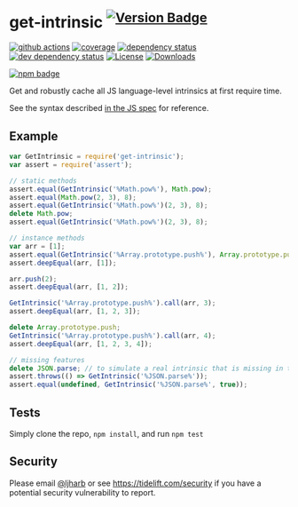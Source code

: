 # get-intrinsic <sup>[![Version Badge][npm-version-svg]][package-url]</sup>

[![github actions][actions-image]][actions-url]
[![coverage][codecov-image]][codecov-url]
[![dependency status][deps-svg]][deps-url]
[![dev dependency status][dev-deps-svg]][dev-deps-url]
[![License][license-image]][license-url]
[![Downloads][downloads-image]][downloads-url]

[![npm badge][npm-badge-png]][package-url]

Get and robustly cache all JS language-level intrinsics at first require time.

See the syntax described [in the JS spec](https://tc39.es/ecma262/#sec-well-known-intrinsic-objects)
for reference.

## Example

```js
var GetIntrinsic = require('get-intrinsic');
var assert = require('assert');

// static methods
assert.equal(GetIntrinsic('%Math.pow%'), Math.pow);
assert.equal(Math.pow(2, 3), 8);
assert.equal(GetIntrinsic('%Math.pow%')(2, 3), 8);
delete Math.pow;
assert.equal(GetIntrinsic('%Math.pow%')(2, 3), 8);

// instance methods
var arr = [1];
assert.equal(GetIntrinsic('%Array.prototype.push%'), Array.prototype.push);
assert.deepEqual(arr, [1]);

arr.push(2);
assert.deepEqual(arr, [1, 2]);

GetIntrinsic('%Array.prototype.push%').call(arr, 3);
assert.deepEqual(arr, [1, 2, 3]);

delete Array.prototype.push;
GetIntrinsic('%Array.prototype.push%').call(arr, 4);
assert.deepEqual(arr, [1, 2, 3, 4]);

// missing features
delete JSON.parse; // to simulate a real intrinsic that is missing in the environment
assert.throws(() => GetIntrinsic('%JSON.parse%'));
assert.equal(undefined, GetIntrinsic('%JSON.parse%', true));
```

## Tests

Simply clone the repo, `npm install`, and run `npm test`

## Security

Please email [@ljharb](https://github.com/ljharb) or see https://tidelift.com/security if you have a
potential security vulnerability to report.

[package-url]: https://npmjs.org/package/get-intrinsic

[npm-version-svg]: https://versionbadg.es/ljharb/get-intrinsic.svg

[deps-svg]: https://david-dm.org/ljharb/get-intrinsic.svg

[deps-url]: https://david-dm.org/ljharb/get-intrinsic

[dev-deps-svg]: https://david-dm.org/ljharb/get-intrinsic/dev-status.svg

[dev-deps-url]: https://david-dm.org/ljharb/get-intrinsic#info=devDependencies

[npm-badge-png]: https://nodei.co/npm/get-intrinsic.png?downloads=true&stars=true

[license-image]: https://img.shields.io/npm/l/get-intrinsic.svg

[license-url]: LICENSE

[downloads-image]: https://img.shields.io/npm/dm/get-intrinsic.svg

[downloads-url]: https://npm-stat.com/charts.html?package=get-intrinsic

[codecov-image]: https://codecov.io/gh/ljharb/get-intrinsic/branch/main/graphs/badge.svg

[codecov-url]: https://app.codecov.io/gh/ljharb/get-intrinsic/

[actions-image]: https://img.shields.io/endpoint?url=https://github-actions-badge-u3jn4tfpocch.runkit.sh/ljharb/get-intrinsic

[actions-url]: https://github.com/ljharb/get-intrinsic/actions
